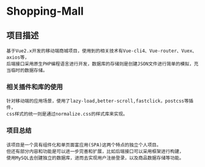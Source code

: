 # Shopping-Mall

## 项目描述
```
基于Vue2.x开发的移动端商城项目，使用到的相关技术有Vue-cli4、Vue-router、Vuex、axios等，
后端接口采用原生PHP编程语言进行开发，数据库的存储则是创建JSON文件进行简单的模拟，充当临时的数据存储。
```

### 相关插件和库的使用
```
针对移动端的应用场景，使用了lazy-load,better-scroll,fastclick，postcss等插件，
css样式的统一则是通过normalize.css的样式库来实现。
```

### 项目总结
```
该项目是一个具有组件化和单页面富应用(SPA)这两个特点的独立个人项目。
但还有部分内容和功能是可以进一步完善和扩展，比如后端接口可以采用框架进行构建，
使用MySQL去创建独立的数据库，进而去实现用户注册登录，以及商品数据存储等功能。
```


